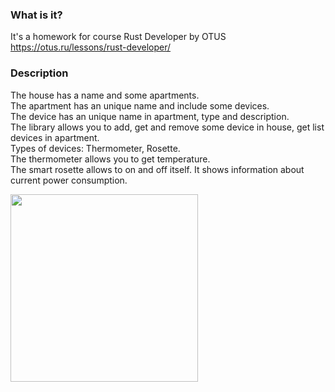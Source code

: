 ### What is it?
It's a homework for course Rust Developer by OTUS
https://otus.ru/lessons/rust-developer/

### Description
The house has a name and some apartments.  
The apartment has an unique name and include some devices.  
The device has an unique name in apartment, type and description.   
The library allows you to add, get and remove some device in house, get list devices in apartment.  
Types of devices: Thermometer, Rosette.   
The thermometer allows you to get temperature.   
The smart rosette allows to on and off itself. It shows information about current power consumption.    

<img width=300 src="https://user-images.githubusercontent.com/44276887/149300552-4ee6367d-79f4-4f33-82f0-69121a30ff8f.jpeg"/>